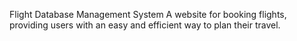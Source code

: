 Flight Database Management System
A website for booking flights, providing users with an easy and efficient way to plan their travel.
